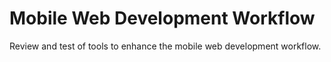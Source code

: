 Mobile Web Development Workflow
===============================

Review and test of tools to enhance the mobile web development workflow.
